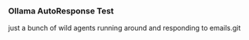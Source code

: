 ### Ollama AutoResponse Test ### 

just a bunch of wild agents running around and responding to emails.git

